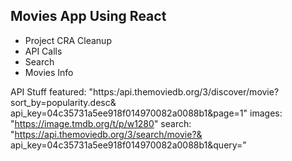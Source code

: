 ## Movies App Using React

- Project CRA Cleanup
- API Calls
- Search
- Movies Info

API Stuff
featured: "https:/api.themoviedb.org/3/discover/movie?
sort_by=popularity.desc&
api_key=04c35731a5ee918f014970082a0088b1&page=1"
images: "https://image.tmdb.org/t/p/w1280"
search: "https://api.themoviedb.org/3/search/movie?&
api_key=04c35731a5ee918f014970082a0088b1&query="


